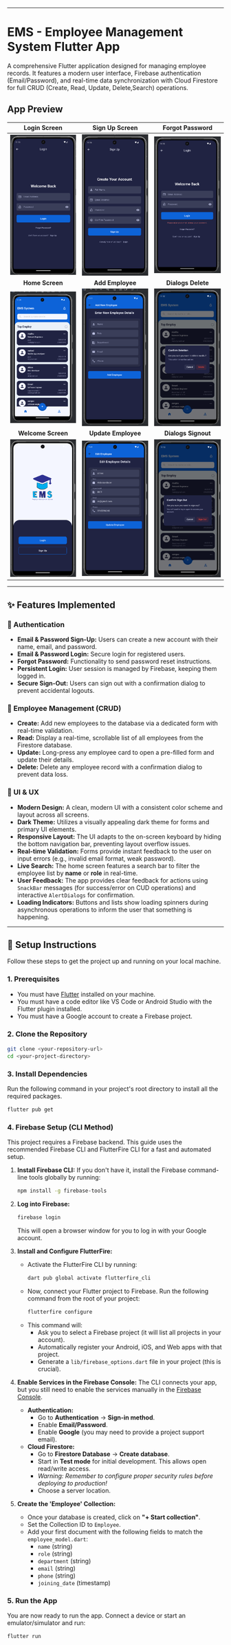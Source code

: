 
---

# EMS - Employee Management System Flutter App

A comprehensive Flutter application designed for managing employee records. It features a modern user interface, Firebase authentication (Email/Password), and real-time data synchronization with Cloud Firestore for full CRUD (Create, Read, Update, Delete,Search) operations.

## App Preview

|                                      Login Screen                                      |                            Sign Up Screen                             |                                 Forgot Password                                 |
|:--------------------------------------------------------------------------------------:|:---------------------------------------------------------------------:|:-------------------------------------------------------------------------------:|
|           <img src="assets/output/login.png" width="250" alt="Login Screen">           | <img src="assets/output/signup.png" width="250" alt="Sign Up Screen"> | <img src="assets/output/forgetps.png" width="250" alt="Forgot Password Screen"> |
|                                    **Home Screen**                                     |                           **Add Employee**                            |                               **Dialogs Delete**                                |
|  <img src="assets/output/home.png" width="250" alt="Home Screen with Employee List">   | <img src="assets/output/addnew.png" width="250" alt="Add/Edit Form">  | <img src="assets/output/delete.png" width="250" alt="Delete/Sign Out Dialogs">  |
|                                   **Welcome Screen**                                   |                          **Update Employee**                          |                               **Dialogs Signout**                               |
| <img src="assets/output/welcome.png" width="250" alt="Home Screen with Employee List"> | <img src="assets/output/update.png" width="250" alt="Add/Edit Form">  | <img src="assets/output/signout.png" width="250" alt="Delete/Sign Out Dialogs"> |

---

## ✨ Features Implemented

### 🔑 Authentication
-   **Email & Password Sign-Up:** Users can create a new account with their name, email, and password.
-   **Email & Password Login:** Secure login for registered users.
-   **Forgot Password:** Functionality to send password reset instructions.
-   **Persistent Login:** User session is managed by Firebase, keeping them logged in.
-   **Secure Sign-Out:** Users can sign out with a confirmation dialog to prevent accidental logouts.

### 👥 Employee Management (CRUD)
-   **Create:** Add new employees to the database via a dedicated form with real-time validation.
-   **Read:** Display a real-time, scrollable list of all employees from the Firestore database.
-   **Update:** Long-press any employee card to open a pre-filled form and update their details.
-   **Delete:** Delete any employee record with a confirmation dialog to prevent data loss.

### 🎨 UI & UX
-   **Modern Design:** A clean, modern UI with a consistent color scheme and layout across all screens.
-   **Dark Theme:** Utilizes a visually appealing dark theme for forms and primary UI elements.
-   **Responsive Layout:** The UI adapts to the on-screen keyboard by hiding the bottom navigation bar, preventing layout overflow issues.
-   **Real-time Validation:** Forms provide instant feedback to the user on input errors (e.g., invalid email format, weak password).
-   **Live Search:** The home screen features a search bar to filter the employee list by **name** or **role** in real-time.
-   **User Feedback:** The app provides clear feedback for actions using `SnackBar` messages (for success/error on CUD operations) and interactive `AlertDialogs` for confirmation.
-   **Loading Indicators:** Buttons and lists show loading spinners during asynchronous operations to inform the user that something is happening.

---

## 🚀 Setup Instructions

Follow these steps to get the project up and running on your local machine.

### 1. Prerequisites
-   You must have [Flutter](https://flutter.dev/docs/get-started/install) installed on your machine.
-   You must have a code editor like VS Code or Android Studio with the Flutter plugin installed.
-   You must have a Google account to create a Firebase project.

### 2. Clone the Repository
```bash
git clone <your-repository-url>
cd <your-project-directory>
```

### 3. Install Dependencies
Run the following command in your project's root directory to install all the required packages.
```bash
flutter pub get
```

### 4. Firebase Setup (CLI Method)
This project requires a Firebase backend. This guide uses the recommended Firebase CLI and FlutterFire CLI for a fast and automated setup.

1.  **Install Firebase CLI:**
    If you don't have it, install the Firebase command-line tools globally by running:
    ```bash
    npm install -g firebase-tools
    ```

2.  **Log into Firebase:**
    ```bash
    firebase login
    ```
    This will open a browser window for you to log in with your Google account.

3.  **Install and Configure FlutterFire:**
    -   Activate the FlutterFire CLI by running:
        ```bash
        dart pub global activate flutterfire_cli
        ```
    -   Now, connect your Flutter project to Firebase. Run the following command from the root of your project:
        ```bash
        flutterfire configure
        ```
    -   This command will:
        -   Ask you to select a Firebase project (it will list all projects in your account).
        -   Automatically register your Android, iOS, and Web apps with that project.
        -   Generate a `lib/firebase_options.dart` file in your project (this is crucial).

4.  **Enable Services in the Firebase Console:**
    The CLI connects your app, but you still need to enable the services manually in the [Firebase Console](https://console.firebase.google.com/).
    -   **Authentication:**
        -   Go to **Authentication** -> **Sign-in method**.
        -   Enable **Email/Password**.
        -   Enable **Google** (you may need to provide a project support email).
    -   **Cloud Firestore:**
        -   Go to **Firestore Database** -> **Create database**.
        -   Start in **Test mode** for initial development. This allows open read/write access.
        -   *Warning: Remember to configure proper security rules before deploying to production!*
        -   Choose a server location.

5.  **Create the 'Employee' Collection:**
    -   Once your database is created, click on **"+ Start collection"**.
    -   Set the Collection ID to `Employee`.
    -   Add your first document with the following fields to match the `employee_model.dart`:
        -   `name` (string)
        -   `role` (string)
        -   `department` (string)
        -   `email` (string)
        -   `phone` (string)
        -   `joining_date` (timestamp)

### 5. Run the App
You are now ready to run the app. Connect a device or start an emulator/simulator and run:
```bash
flutter run
```